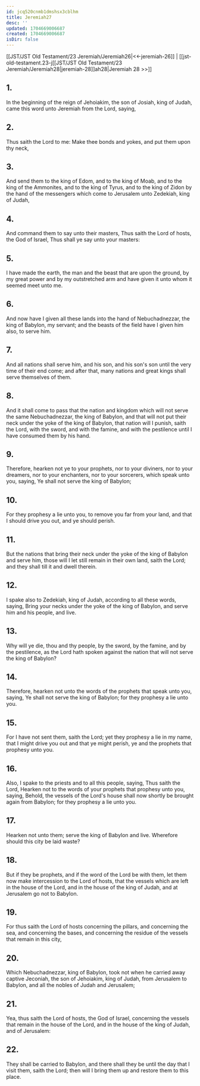 ```yaml
---
id: jcq520cnmb1dmshsx3cblhm
title: Jeremiah27
desc: ''
updated: 1704669006687
created: 1704669006687
isDir: false
---
```

[[JST/JST Old Testament/23 Jeremiah/Jeremiah26|<<-jeremiah-26]] | [[jst-old-testament.23-j[[JST/JST Old Testament/23 Jeremiah/Jeremiah28|jeremiah-28]]ah28|Jeremiah 28 >>]]
## 1.
In the beginning of the reign of Jehoiakim, the son of Josiah, king of Judah, came this word unto Jeremiah from the Lord, saying,
## 2.
Thus saith the Lord to me: Make thee bonds and yokes, and put them upon thy neck,
## 3.
And send them to the king of Edom, and to the king of Moab, and to the king of the Ammonites, and to the king of Tyrus, and to the king of Zidon by the hand of the messengers which come to Jerusalem unto Zedekiah, king of Judah,
## 4.
And command them to say unto their masters, Thus saith the Lord of hosts, the God of Israel, Thus shall ye say unto your masters:
## 5.
I have made the earth, the man and the beast that are upon the ground, by my great power and by my outstretched arm and have given it unto whom it seemed meet unto me.
## 6.
And now have I given all these lands into the hand of Nebuchadnezzar, the king of Babylon, my servant; and the beasts of the field have I given him also, to serve him.
## 7.
And all nations shall serve him, and his son, and his son\'s son until the very time of their end come; and after that, many nations and great kings shall serve themselves of them.
## 8.
And it shall come to pass that the nation and kingdom which will not serve the same Nebuchadnezzar, the king of Babylon, and that will not put their neck under the yoke of the king of Babylon, that nation will I punish, saith the Lord, with the sword, and with the famine, and with the pestilence until I have consumed them by his hand.
## 9.
Therefore, hearken not ye to your prophets, nor to your diviners, nor to your dreamers, nor to your enchanters, nor to your sorcerers, which speak unto you, saying, Ye shall not serve the king of Babylon;
## 10.
For they prophesy a lie unto you, to remove you far from your land, and that I should drive you out, and ye should perish.
## 11.
But the nations that bring their neck under the yoke of the king of Babylon and serve him, those will I let still remain in their own land, saith the Lord; and they shall till it and dwell therein.
## 12.
I spake also to Zedekiah, king of Judah, according to all these words, saying, Bring your necks under the yoke of the king of Babylon, and serve him and his people, and live.
## 13.
Why will ye die, thou and thy people, by the sword, by the famine, and by the pestilence, as the Lord hath spoken against the nation that will not serve the king of Babylon?
## 14.
Therefore, hearken not unto the words of the prophets that speak unto you, saying, Ye shall not serve the king of Babylon; for they prophesy a lie unto you.
## 15.
For I have not sent them, saith the Lord; yet they prophesy a lie in my name, that I might drive you out and that ye might perish, ye and the prophets that prophesy unto you.
## 16.
Also, I spake to the priests and to all this people, saying, Thus saith the Lord, Hearken not to the words of your prophets that prophesy unto you, saying, Behold, the vessels of the Lord\'s house shall now shortly be brought again from Babylon; for they prophesy a lie unto you.
## 17.
Hearken not unto them; serve the king of Babylon and live. Wherefore should this city be laid waste?
## 18.
But if they be prophets, and if the word of the Lord be with them, let them now make intercession to the Lord of hosts, that the vessels which are left in the house of the Lord, and in the house of the king of Judah, and at Jerusalem go not to Babylon.
## 19.
For thus saith the Lord of hosts concerning the pillars, and concerning the sea, and concerning the bases, and concerning the residue of the vessels that remain in this city,
## 20.
Which Nebuchadnezzar, king of Babylon, took not when he carried away captive Jeconiah, the son of Jehoiakim, king of Judah, from Jerusalem to Babylon, and all the nobles of Judah and Jerusalem;
## 21.
Yea, thus saith the Lord of hosts, the God of Israel, concerning the vessels that remain in the house of the Lord, and in the house of the king of Judah, and of Jerusalem:
## 22.
They shall be carried to Babylon, and there shall they be until the day that I visit them, saith the Lord; then will I bring them up and restore them to this place.


